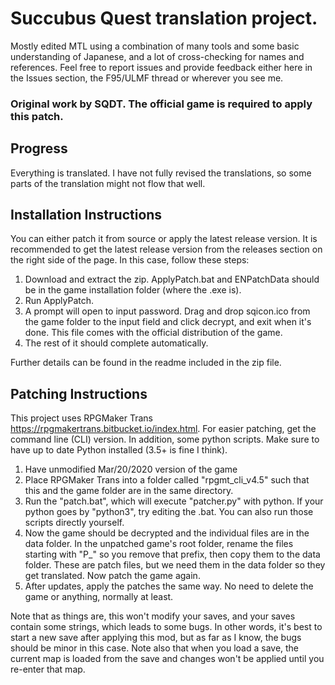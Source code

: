 # Succubus Quest translation project.
Mostly edited MTL using a combination of many tools and some basic understanding of Japanese, and a lot of cross-checking for names and references.
Feel free to report issues and provide feedback either here in the Issues section, the F95/ULMF thread or wherever you see me.

### Original work by SQDT. The official game is required to apply this patch.

## Progress
Everything is translated. I have not fully revised the translations, so some parts of the translation might not flow that well.

## Installation Instructions
You can either patch it from source or apply the latest release version.
It is recommended to get the latest release version from the releases section on the right side of the page.
In this case, follow these steps:

1. Download and extract the zip. ApplyPatch.bat and ENPatchData should be in the game installation folder (where the .exe is).
2. Run ApplyPatch.
3. A prompt will open to input password.
   Drag and drop sqicon.ico from the game folder to the input field and click decrypt, and exit when it's done.
   This file comes with the official distribution of the game.
4. The rest of it should complete automatically.

Further details can be found in the readme included in the zip file.

## Patching Instructions
This project uses RPGMaker Trans https://rpgmakertrans.bitbucket.io/index.html.
For easier patching, get the command line (CLI) version.
In addition, some python scripts. Make sure to have up to date Python installed (3.5+ is fine I think).

1. Have unmodified Mar/20/2020 version of the game
2. Place RPGMaker Trans into a folder called "rpgmt_cli_v4.5" such that this and the game folder are in the same directory.
4. Run the "patch.bat", which will execute "patcher.py" with python.
   If your python goes by "python3", try editing the .bat. You can also run those scripts directly yourself.
5. Now the game should be decrypted and the individual files are in the data folder.
   In the unpatched game's root folder, rename the files starting with "P_" so you remove that prefix, then copy them to the data folder.
   These are patch files, but we need them in the data folder so they get translated.
   Now patch the game again.
6. After updates, apply the patches the same way. No need to delete the game or anything, normally at least.

Note that as things are, this won't modify your saves, and your saves contain some strings, which leads to some bugs.
In other words, it's best to start a new save after applying this mod, but as far as I know, the bugs should be minor in this case.
Note also that when you load a save, the current map is loaded from the save and changes won't be applied until you re-enter that map.
